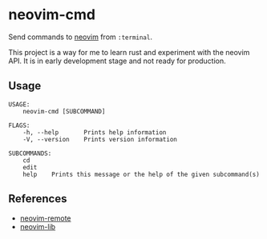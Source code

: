 neovim-cmd
==========

Send commands to [neovim](https://neovim.io/) from `:terminal`.

This project is a way for me to learn rust and experiment with
the neovim API. It is in early development stage and not ready for production.

Usage
-----
```
USAGE:
    neovim-cmd [SUBCOMMAND]

FLAGS:
    -h, --help       Prints help information
    -V, --version    Prints version information

SUBCOMMANDS:
    cd
    edit
    help    Prints this message or the help of the given subcommand(s)
```


References
----------
- [neovim-remote](https://github.com/mhinz/neovim-remote)
- [neovim-lib](https://github.com/daa84/neovim-lib)
